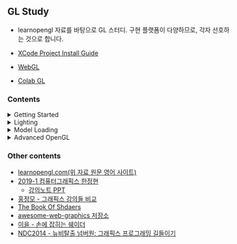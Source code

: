 ## GL Study  
- learnopengl 자료를 바탕으로 GL 스터디. 구현 플랫폼이 다양하므로, 각자 선호하는 것으로 합니다. 
  
- [XCode Project Install Guide](https://github.com/rlawns324/GL_Study/blob/master/INSTALL.md)  
- [WebGL](https://webglfundamentals.org/webgl/lessons/ko/webgl-fundamentals.html)  
- [Colab GL](https://colab.research.google.com/github/tensorflow/lucid/blob/master/notebooks/differentiable-parameterizations/appendix/colab_gl.ipynb)  


### Contents  
<details>  
<summary> Getting Started </summary>
<div markdown="1">   
  
  - [OpenGL 소개](https://heinleinsgame.tistory.com/4?category=757483)  
  - [Window 생성](https://heinleinsgame.tistory.com/5?category=757483)  
  - [Hello Window](https://heinleinsgame.tistory.com/6?category=757483)  
  - [Hello Triangle](https://heinleinsgame.tistory.com/7?category=757483)  
  - [Shaders](https://heinleinsgame.tistory.com/8?category=757483)
  - [Textures](https://heinleinsgame.tistory.com/9?category=757483)
  - [변환(Transformation)](https://heinleinsgame.tistory.com/10?category=757483)
  - [좌표 시스템](https://heinleinsgame.tistory.com/11?category=757483)
  - [카메라](https://heinleinsgame.tistory.com/12?category=757483)
  - [복습](https://heinleinsgame.tistory.com/13?category=757483)  

</div>
</details>  

<details>  
<summary> Lighting </summary>
<div markdown="1">   

  - [색](https://heinleinsgame.tistory.com/14?category=757483)
  - [기본 조명](https://heinleinsgame.tistory.com/15?category=757483)
  - [Materials](https://heinleinsgame.tistory.com/16?category=757483)
  - [Lighting maps](https://heinleinsgame.tistory.com/17?category=757483)
  - [Lighting casters](https://heinleinsgame.tistory.com/19?category=757483)
  - [Multiple lights](https://heinleinsgame.tistory.com/20?category=757483)
 
</div>
</details>  

<details>  
<summary> Model Loading </summary>
<div markdown="1">   

  - [Assimp](https://heinleinsgame.tistory.com/21?category=757483)
  - [Mesh](https://heinleinsgame.tistory.com/22?category=757483)
  - [Model](https://heinleinsgame.tistory.com/23?category=757483)
  
</div>
</details>  

<details>  
<summary> Advanced OpenGL </summary>
<div markdown="1">   

- [Depth testing](https://heinleinsgame.tistory.com/24?category=757483)
- [Stencil testing](https://heinleinsgame.tistory.com/25?category=757483)
- [Blending](https://learnopengl.com/Advanced-OpenGL/Blending)
- [Face culling](https://heinleinsgame.tistory.com/27?category=757483)
- [Framebuffers](https://heinleinsgame.tistory.com/28?category=757483)
- [Cubemaps](https://heinleinsgame.tistory.com/29?category=757483)
- [고급 Data](https://heinleinsgame.tistory.com/30?category=757483)
- [고급 GLSL](https://heinleinsgame.tistory.com/33?category=757483)
- [Geometry Shader](https://heinleinsgame.tistory.com/34?category=757483)
- [Instancing](https://learnopengl.com/Advanced-OpenGL/Instancing)
- [Anti Aliasing](https://learnopengl.com/Advanced-OpenGL/Anti-Aliasing)

</div>
</details>  

### Other contents
- [learnopengl.com(위 자료 원문 영어 사이트)](https://learnopengl.com/)
- [2019-1 컴퓨터그래픽스 한정현](https://www.youtube.com/playlist?list=PLYEC1V9tJOl03WLDoUEKbiYW_Xt4W6LTl)
  - [강의노트 PPT](http://media.korea.ac.kr/books/)  
- [홍정모 - 그래픽스 강의들 비교](https://blog.naver.com/atelierjpro/221759298564)  
- [The Book Of Shdaers](https://thebookofshaders.com/?lan=kr)  
- [awesome-web-graphics 저장소](https://github.com/taenykim/awesome-web-graphics)  
- [이을 - 손에 잡히는 쉐이더](https://opentutorials.org/module/3659)  
- [NDC2014 - 뉴비탈출 넘버원: 그래픽스 프로그래밍 길들이기](http://ndcreplay.nexon.com/NDC2014/sessions/NDC2014_0096.html#c=NDC2014&t%5B%5D=%ED%94%84%EB%A1%9C%EA%B7%B8%EB%9E%98%EB%B0%8D)
